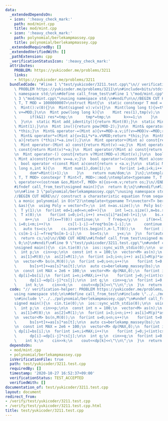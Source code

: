 ```yaml
---
data:
  _extendedDependsOn:
  - icon: ':heavy_check_mark:'
    path: mod/mint.cpp
    title: mod/mint.cpp
  - icon: ':heavy_check_mark:'
    path: polynomial/berlekampmassey.cpp
    title: polynomial/berlekampmassey.cpp
  _extendedRequiredBy: []
  _extendedVerifiedWith: []
  _pathExtension: cpp
  _verificationStatusIcon: ':heavy_check_mark:'
  attributes:
    PROBLEM: https://yukicoder.me/problems/3211
    links:
    - https://yukicoder.me/problems/3211
  bundledCode: "#line 1 \"test/yukicoder/3211.test.cpp\"\n// verification-helper:\
    \ PROBLEM https://yukicoder.me/problems/3211\n\n#include<bits/stdc++.h>\nusing\
    \ namespace std;\n\n#define call_from_test\n#line 1 \"mod/mint.cpp\"\n\n#line\
    \ 3 \"mod/mint.cpp\"\nusing namespace std;\n#endif\n\n//BEGIN CUT HERE\ntemplate<typename\
    \ T, T MOD = 1000000007>\nstruct Mint{\n  static constexpr T mod = MOD;\n  T v;\n\
    \  Mint():v(0){}\n  Mint(signed v):v(v){}\n  Mint(long long t){v=t%MOD;if(v<0)\
    \ v+=MOD;}\n\n  Mint pow(long long k){\n    Mint res(1),tmp(v);\n    while(k){\n\
    \      if(k&1) res*=tmp;\n      tmp*=tmp;\n      k>>=1;\n    }\n    return res;\n\
    \  }\n\n  static Mint add_identity(){return Mint(0);}\n  static Mint mul_identity(){return\
    \ Mint(1);}\n\n  Mint inv(){return pow(MOD-2);}\n\n  Mint& operator+=(Mint a){v+=a.v;if(v>=MOD)v-=MOD;return\
    \ *this;}\n  Mint& operator-=(Mint a){v+=MOD-a.v;if(v>=MOD)v-=MOD;return *this;}\n\
    \  Mint& operator*=(Mint a){v=1LL*v*a.v%MOD;return *this;}\n  Mint& operator/=(Mint\
    \ a){return (*this)*=a.inv();}\n\n  Mint operator+(Mint a) const{return Mint(v)+=a;}\n\
    \  Mint operator-(Mint a) const{return Mint(v)-=a;}\n  Mint operator*(Mint a)\
    \ const{return Mint(v)*=a;}\n  Mint operator/(Mint a) const{return Mint(v)/=a;}\n\
    \n  Mint operator-() const{return v?Mint(MOD-v):Mint(v);}\n\n  bool operator==(const\
    \ Mint a)const{return v==a.v;}\n  bool operator!=(const Mint a)const{return v!=a.v;}\n\
    \  bool operator <(const Mint a)const{return v <a.v;}\n\n  static Mint comb(long\
    \ long n,int k){\n    Mint num(1),dom(1);\n    for(int i=0;i<k;i++){\n      num*=Mint(n-i);\n\
    \      dom*=Mint(i+1);\n    }\n    return num/dom;\n  }\n};\ntemplate<typename\
    \ T, T MOD> constexpr T Mint<T, MOD>::mod;\ntemplate<typename T, T MOD>\nostream&\
    \ operator<<(ostream &os,Mint<T, MOD> m){os<<m.v;return os;}\n//END CUT HERE\n\
    #ifndef call_from_test\nsigned main(){\n  return 0;\n}\n#endif\n#line 1 \"polynomial/berlekampmassey.cpp\"\
    \n\n#line 3 \"polynomial/berlekampmassey.cpp\"\nusing namespace std;\n#endif\n\
    //BEGIN CUT HERE\n// construct a charasteristic equation from sequence\n// return\
    \ a monic polynomial in O(n^2)\ntemplate<typename T>\nvector<T> berlekamp_massey(vector<T>\
    \ &as){\n  using Poly = vector<T>;\n  int n=as.size();\n  Poly bs({-T(1)}),cs({-T(1)});\n\
    \  T y(1);\n  for(int ed=1;ed<=n;ed++){\n    int l=cs.size(),m=bs.size();\n  \
    \  T x(0);\n    for(int i=0;i<l;i++) x+=cs[i]*as[ed-l+i];\n    bs.emplace_back(0);\n\
    \    m++;\n    if(x==T(0)) continue;\n    T freq=x/y;\n    if(m<=l){\n      for(int\
    \ i=0;i<m;i++)\n        cs[l-1-i]-=freq*bs[m-1-i];\n      continue;\n    }\n \
    \   auto ts=cs;\n    cs.insert(cs.begin(),m-l,T(0));\n    for(int i=0;i<m;i++)\
    \ cs[m-1-i]-=freq*bs[m-1-i];\n    bs=ts;\n    y=x;\n  }\n  for(auto &c:cs) c/=cs.back();\n\
    \  return cs;\n}\n//END CUT HERE\n#ifndef call_from_test\nsigned main(){\n  return\
    \ 0;\n}\n#endif\n#line 9 \"test/yukicoder/3211.test.cpp\"\n#undef call_from_test\n\
    \nsigned main(){\n  cin.tie(0);\n  ios::sync_with_stdio(0);\n\n  using M = Mint<int>;\n\
    \  int p;\n  cin>>p;\n\n  const int n = 100;\n  vector<M> as(n);\n  as[0]=M(0);\n\
    \  as[1]=M(0);\n  as[2]=M(1);\n  for(int i=3;i<n;i++) as[i]=M(p)*as[i-1]+as[i-2];\n\
    \n  vector<M> bs(n,M(0));\n  for(int s=0;s<n;s++)\n    for(int t=0;s+t<n;t++)\n\
    \      bs[s+t]+=as[s]*as[t];\n\n  auto cs=berlekamp_massey(bs);\n  reverse(cs.begin(),cs.end());\n\
    \n  const int MAX = 2e6 + 100;\n  vector<M> dp(MAX,0);\n  for(int i=0;i<n;i++)\
    \ dp[i]=bs[i];\n  for(int i=n;i<MAX;i++)\n    for(int j=0;j<(int)cs.size();j++)\n\
    \      dp[i]-=dp[i-j]*cs[j];\n\n  int q;\n  cin>>q;\n  for(int i=0;i<q;i++){\n\
    \    int k;\n    cin>>k;\n    cout<<dp[k]<<\"\\n\";\n  }\n  return 0;\n}\n"
  code: "// verification-helper: PROBLEM https://yukicoder.me/problems/3211\n\n#include<bits/stdc++.h>\n\
    using namespace std;\n\n#define call_from_test\n#include \"../../mod/mint.cpp\"\
    \n#include \"../../polynomial/berlekampmassey.cpp\"\n#undef call_from_test\n\n\
    signed main(){\n  cin.tie(0);\n  ios::sync_with_stdio(0);\n\n  using M = Mint<int>;\n\
    \  int p;\n  cin>>p;\n\n  const int n = 100;\n  vector<M> as(n);\n  as[0]=M(0);\n\
    \  as[1]=M(0);\n  as[2]=M(1);\n  for(int i=3;i<n;i++) as[i]=M(p)*as[i-1]+as[i-2];\n\
    \n  vector<M> bs(n,M(0));\n  for(int s=0;s<n;s++)\n    for(int t=0;s+t<n;t++)\n\
    \      bs[s+t]+=as[s]*as[t];\n\n  auto cs=berlekamp_massey(bs);\n  reverse(cs.begin(),cs.end());\n\
    \n  const int MAX = 2e6 + 100;\n  vector<M> dp(MAX,0);\n  for(int i=0;i<n;i++)\
    \ dp[i]=bs[i];\n  for(int i=n;i<MAX;i++)\n    for(int j=0;j<(int)cs.size();j++)\n\
    \      dp[i]-=dp[i-j]*cs[j];\n\n  int q;\n  cin>>q;\n  for(int i=0;i<q;i++){\n\
    \    int k;\n    cin>>k;\n    cout<<dp[k]<<\"\\n\";\n  }\n  return 0;\n}\n"
  dependsOn:
  - mod/mint.cpp
  - polynomial/berlekampmassey.cpp
  isVerificationFile: true
  path: test/yukicoder/3211.test.cpp
  requiredBy: []
  timestamp: '2020-10-27 16:52:37+09:00'
  verificationStatus: TEST_ACCEPTED
  verifiedWith: []
documentation_of: test/yukicoder/3211.test.cpp
layout: document
redirect_from:
- /verify/test/yukicoder/3211.test.cpp
- /verify/test/yukicoder/3211.test.cpp.html
title: test/yukicoder/3211.test.cpp
---
```

